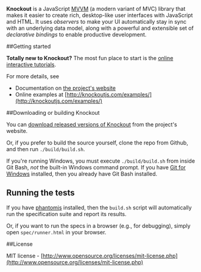 **Knockout** is a JavaScript [MVVM](http://en.wikipedia.org/wiki/Model_View_ViewModel) (a modern variant of MVC) library that makes it easier to create rich, desktop-like user interfaces with JavaScript and HTML. It uses *observers* to make your UI automatically stay in sync with an underlying data model, along with a powerful and extensible set of *declarative bindings* to enable productive development.

##Getting started

**Totally new to Knockout?** The most fun place to start is the [online interactive tutorials](http://learn.knockoutjs.com/).

For more details, see

 * Documentation on [the project's website](http://knockoutjs.com/documentation/introduction.html)
 * Online examples at [http://knockoutjs.com/examples/](http://knockoutjs.com/examples/)

##Downloading or building Knockout

You can [download released versions of Knockout](http://knockoutjs.com/downloads/) from the project's website.

Or, if you prefer to build the source yourself, clone the repo from Github, and then run `./build/build.sh`.

If you're running Windows, you must execute `./build/build.sh` from inside Git Bash, *not* the built-in Windows command prompt. If you have [Git for Windows](http://git-scm.com/downloads) installed, then you already have Git Bash installed.

## Running the tests

If you have [phantomjs](http://phantomjs.org/download.html) installed, then the `build.sh` script will automatically run the specification suite and report its results.

Or, if you want to run the specs in a browser (e.g., for debugging), simply open `spec/runner.html` in your browser.

##License

MIT license - [http://www.opensource.org/licenses/mit-license.php](http://www.opensource.org/licenses/mit-license.php)
